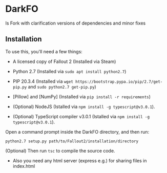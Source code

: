 # DarkFO

Is Fork with clarification versions of dependencies and minor fixes

## Installation

To use this, you'll need a few things:

- A licensed copy of Fallout 2 (Installed via Steam)

- Python 2.7 (Installed via `sudo apt install python2.7`)

- PIP 20.3.4 (Installed via `wget https://bootstrap.pypa.io/pip/2.7/get-pip.py` and `sudo python2.7 get-pip.py`)

- [Pillow] and [NumPy] (Installed via `pip install -r requirements`)

- (Optional) NodeJS (Istalled via `npm install -g typescript@v3.0.1`).

- (Optional) TypeScript compiler v3.0.1 (Istalled via `npm install -g typescript@v3.0.1`).

Open a command prompt inside the DarkFO directory, and then run:

    python2.7 setup.py path/to/Fallout2/installation/directory

(Optional) Then run `tsc` to compile the source code.

- Also you need any html server (express e.g.) for sharing files in index.html
